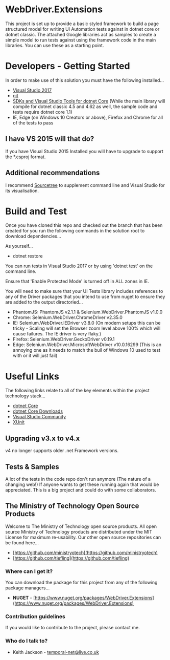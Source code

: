 # WebDriver.Extensions #
This project is set up to provide a basic styled framework to build a page structured model for writing UI Automation tests against in dotnet core or dotnet classic. The attached Google libraries act as samples to create a simple model to run tests against using the framework code in the main libraries. You can use these as a starting point.

# Developers - Getting Started #
In order to make use of this solution you must have the following installed...
- [Visual Studio 2017](https://www.visualstudio.com/downloads/)
- [git](https://git-scm.com/downloads)
- [SDKs and Visual Studio Tools for dotnet Core](https://www.microsoft.com/net/download/core) (While the main library will compile for dotnet classic 4.5 and 4.62 as well, the sample code and tests require dotnet core 1.1)
- IE, Edge (on Windows 10 Creators or above), Firefox and Chrome for all of the tests to pass

## I have VS 2015 will that do? ##
If you have Visual Studio 2015 Installed you will have to upgrade to support the *.csproj format.

## Additional recommendations ##
I recommend [Sourcetree](https://www.sourcetreeapp.com/) to supplement command line and Visual Studio for its visualisation.

# Build and Test #
Once you have cloned this repo and checked out the branch that has been created for you run the following commands in the solution root to download dependencies...

As yourself...
- dotnet restore

You can run tests in Visual Studio 2017 or by using 'dotnet test' on the command line.

Ensure that 'Enable Protected Mode' is turned off in ALL zones in IE.

You will need to make sure that your UI Tests library includes references to any of the Driver packages that you intend to use from nuget to ensure they are added to the output directoried...
- PhantomJS: PhantomJS v2.1.1 & Selenium.WebDriver.PhantomJS v1.0.0
- Chrome: Selenium.WebDriver.ChromeDriver v2.35.0
- IE: Selenium.WebDriver.IEDriver v3.8.0 (On modern setups this can be tricky - Scaling will set the Browser zoom level above 100% which will cause failures. The IE driver is very flaky.)
- Firefox: Selenium.WebDriver.GeckoDriver v0.19.1
- Edge: Selenium.WebDriver.MicrosoftWebDriver v10.0.16299 (This is an annoying one as it needs to match the buil of Windows 10 used to test with or it will just fail)

# Useful Links #
The following links relate to all of the key elements within the project technology stack...
- [dotnet Core](https://www.microsoft.com/net/core)
- [dotnet Core Downloads](https://www.microsoft.com/net/download/core)
- [Visual Studio Community](https://www.visualstudio.com/downloads/)
- [XUnit](http://xunit.github.io/docs/getting-started-dotnet-core)

## Upgrading v3.x to v4.x
v4 no longer supports older .net Framework versions.

## Tests & Samples
A lot of the tests in the code repo don't run anymore (The nature of a changing web!) If anyone wants to get these running again that would be appreciated.
This is a big project and could do with some collaborators.

## The Ministry of Technology Open Source Products
Welcome to The Ministry of Technology open source products. All open source Ministry of Technology products are distributed under the MIT License for maximum re-usability.
Our other open source repositories can be found here...

* [https://github.com/ministryotech](https://github.com/ministryotech)
* [https://github.com/tiefling](https://github.com/tiefling)

### Where can I get it? ###
You can download the package for this project from any of the following package managers...

- **NUGET** - [https://www.nuget.org/packages/WebDriver.Extensions](https://www.nuget.org/packages/WebDriver.Extensions)

### Contribution guidelines ###
If you would like to contribute to the project, please contact me.

### Who do I talk to? ###
* Keith Jackson - temporal-net@live.co.uk
